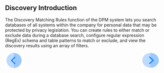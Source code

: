 ## Discovery Introduction

The Discovery Matching Rules function of the DPM system lets you search databases of all systems within the company for personal data that may be protected by privacy legislation. You can create rules to either match or exclude data during a database search, configure regular expression (RegEx) schema and table patterns to match or exclude, and view the discovery results using an array of filters.



[![Previous](../images/Previous.png)]( 01_Discovery_Main.md)[<img align="right" width="60" height="54" src="../images/Next.png">](03_01_Discovery_Tutorial.md)
